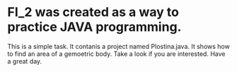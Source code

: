 # FI_2 was created as a way to practice JAVA programming.
This is a simple task.
It contanis a project named Plostina.java.
It shows how to find an area of a gemoetric body.
Take a look if you are interested.
Have a great day.
